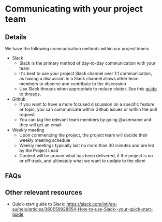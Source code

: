 # Communicating with your project team

## Details
We have the following communication methods within our project teams
- Slack
  - Slack is the primary method of day-to-day communication with your team 
  - It's best to use your project Slack channel over 1:1 communication, as having a discussion in a Slack channel allows other team members to observe and contribute to the discussion
  - Use Slack threads when appropriate to reduce clutter. See this [guide to threads](https://slack.com/intl/en-au/help/articles/115000769927-Use-threads-to-organise-discussions-). 
- Github
  - If you want to have a more focused discussion on a specific feature or topic, you can communicate within Github issues or within the pull request
  - You can tag the relevant team members by going @username and they will get an email 
- Weekly meeting
  - Upon commencing the project, the project team will decide their weekly meeting schedule
  - Weekly meetings typically last no more than 30 minutes and are led by the Project Lead 
  - Content will be around what has been delivered, if the project is on or off track, and ultimately what we want to update to the client

## FAQs

## Other relevant resources
- Quick-start guide to Slack: https://slack.com/intl/en-au/help/articles/360059928654-How-to-use-Slack--your-quick-start-guide